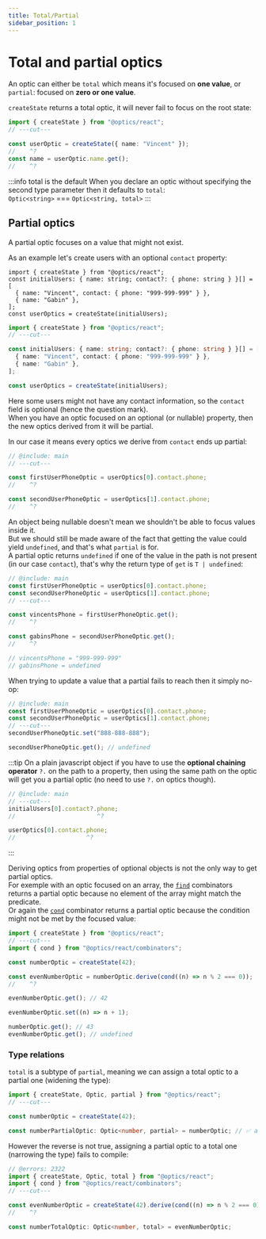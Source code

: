```yaml
---
title: Total/Partial
sidebar_position: 1
---
```


# Total and partial optics

An optic can either be `total` which means it's focused on **one value**, or `partial`: focused on **zero or one value**.

`createState` returns a total optic, it will never fail to focus on the root state:

```ts twoslash
import { createState } from "@optics/react";
// ---cut---

const userOptic = createState({ name: "Vincent" });
//    ^?
const name = userOptic.name.get();
//    ^?
```

:::info total is the default
When you declare an optic without specifying the second type parameter then it defaults to `total`:  
`Optic<string>` === `Optic<string, total>`
:::

## Partial optics

A partial optic focuses on a value that might not exist.

As an example let's create users with an optional `contact` property:

```twoslash include main
import { createState } from "@optics/react";
const initialUsers: { name: string; contact?: { phone: string } }[] = [
  { name: "Vincent", contact: { phone: "999-999-999" } },
  { name: "Gabin" },
];
const userOptics = createState(initialUsers);
```

```ts twoslash
import { createState } from "@optics/react";
// ---cut---

const initialUsers: { name: string; contact?: { phone: string } }[] = [
  { name: "Vincent", contact: { phone: "999-999-999" } },
  { name: "Gabin" },
];

const userOptics = createState(initialUsers);
```

Here some users might not have any contact information, so the `contact` field is optional (hence the question mark).  
When you have an optic focused on an optional (or nullable) property, then the new optics derived from it will be partial.

In our case it means every optics we derive from `contact` ends up partial:

```ts twoslash
// @include: main
// ---cut---

const firstUserPhoneOptic = userOptics[0].contact.phone;
//    ^?

const secondUserPhoneOptic = userOptics[1].contact.phone;
//    ^?
```

An object being nullable doesn't mean we shouldn't be able to focus values inside it.  
But we should still be made aware of the fact that getting the value could yield `undefined`, and that's what `partial` is for.  
A partial optic returns `undefined` if one of the value in the path is not present (in our case `contact`), that's why the return type of `get` is <code>T&nbsp;|&nbsp;undefined</code>:

```ts twoslash
// @include: main
const firstUserPhoneOptic = userOptics[0].contact.phone;
const secondUserPhoneOptic = userOptics[1].contact.phone;
// ---cut---

const vincentsPhone = firstUserPhoneOptic.get();
//    ^?

const gabinsPhone = secondUserPhoneOptic.get();
//    ^?

// vincentsPhone = "999-999-999"
// gabinsPhone = undefined
```

When trying to update a value that a partial fails to reach then it simply no-op:

```ts twoslash
// @include: main
const firstUserPhoneOptic = userOptics[0].contact.phone;
const secondUserPhoneOptic = userOptics[1].contact.phone;
// ---cut---
secondUserPhoneOptic.set("888-888-888");

secondUserPhoneOptic.get(); // undefined
```

:::tip
On a plain javascript object if you have to use the **optional chaining operator** `?.` on the path to a property,
then using the same path on the optic will get you a partial optic (no need to use `?.` on optics though).

```ts twoslash
// @include: main
// ---cut---
initialUsers[0].contact?.phone;
//                       ^?

userOptics[0].contact.phone;
//                    ^?
```

:::

Deriving optics from properties of optional objects is not the only way to get partial optics.  
For exemple with an optic focused on an array, the [`find`](../API/combinators/find.md) combinators returns a partial optic because no element of the array might match the predicate.  
Or again the [`cond`](../API/combinators/cond.md) combinator returns a partial optic because the condition might not be met by the focused value:

```ts twoslash
import { createState } from "@optics/react";
// ---cut---
import { cond } from "@optics/react/combinators";

const numberOptic = createState(42);

const evenNumberOptic = numberOptic.derive(cond((n) => n % 2 === 0));
//    ^?

evenNumberOptic.get(); // 42

evenNumberOptic.set((n) => n + 1);

numberOptic.get(); // 43
evenNumberOptic.get(); // undefined
```

### Type relations

`total` is a subtype of `partial`, meaning we can assign a total optic to a partial one (widening the type):

```ts twoslash
import { createState, Optic, partial } from "@optics/react";
// ---cut---

const numberOptic = createState(42);

const numberPartialOptic: Optic<number, partial> = numberOptic; // ✅ allowed
```

However the reverse is not true, assigning a partial optic to a total one (narrowing the type) fails to compile:

```ts twoslash
// @errors: 2322
import { createState, Optic, total } from "@optics/react";
import { cond } from "@optics/react/combinators";
// ---cut---

const evenNumberOptic = createState(42).derive(cond((n) => n % 2 === 0));
//    ^?

const numberTotalOptic: Optic<number, total> = evenNumberOptic;
```
